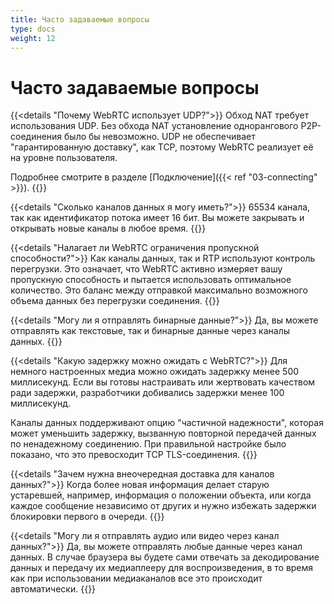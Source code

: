 ```yaml
---
title: Часто задаваемые вопросы
type: docs
weight: 12
---
```


# Часто задаваемые вопросы

{{<details "Почему WebRTC использует UDP?">}}
Обход NAT требует использования UDP. Без обхода NAT установление однорангового P2P-соединения было бы невозможно. UDP не обеспечивает "гарантированную доставку", как TCP, поэтому WebRTC реализует её на уровне пользователя.

Подробнее смотрите в разделе [Подключение]({{< ref "03-connecting" >}}).
{{</details>}}

{{<details "Сколько каналов данных я могу иметь?">}}
65534 канала, так как идентификатор потока имеет 16 бит. Вы можете закрывать и открывать новые каналы в любое время.
{{</details>}}

{{<details "Налагает ли WebRTC ограничения пропускной способности?">}}
Как каналы данных, так и RTP используют контроль перегрузки. Это означает, что WebRTC активно измеряет вашу пропускную способность и пытается использовать оптимальное количество. Это баланс между отправкой максимально возможного объема данных без перегрузки соединения.
{{</details>}}

{{<details "Могу ли я отправлять бинарные данные?">}}
Да, вы можете отправлять как текстовые, так и бинарные данные через каналы данных.
{{</details>}}

{{<details "Какую задержку можно ожидать с WebRTC?">}}
Для немного настроенных медиа можно ожидать задержку менее 500 миллисекунд. Если вы готовы настраивать или жертвовать качеством ради задержки, разработчики добивались задержки менее 100 миллисекунд.

Каналы данных поддерживают опцию "частичной надежности", которая может уменьшить задержку, вызванную повторной передачей данных по ненадежному соединению. При правильной настройке было показано, что это превосходит TCP TLS-соединения.
{{</details>}}

{{<details "Зачем нужна внеочередная доставка для каналов данных?">}}
Когда более новая информация делает старую устаревшей, например, информация о положении объекта, или когда каждое сообщение независимо от других и нужно избежать задержки блокировки первого в очереди.
{{</details>}}

{{<details "Могу ли я отправлять аудио или видео через канал данных?">}}
Да, вы можете отправлять любые данные через канал данных. В случае браузера вы будете сами отвечать за декодирование данных и передачу их медиаплееру для воспроизведения, в то время как при использовании медиаканалов все это происходит автоматически.
{{</details>}}
